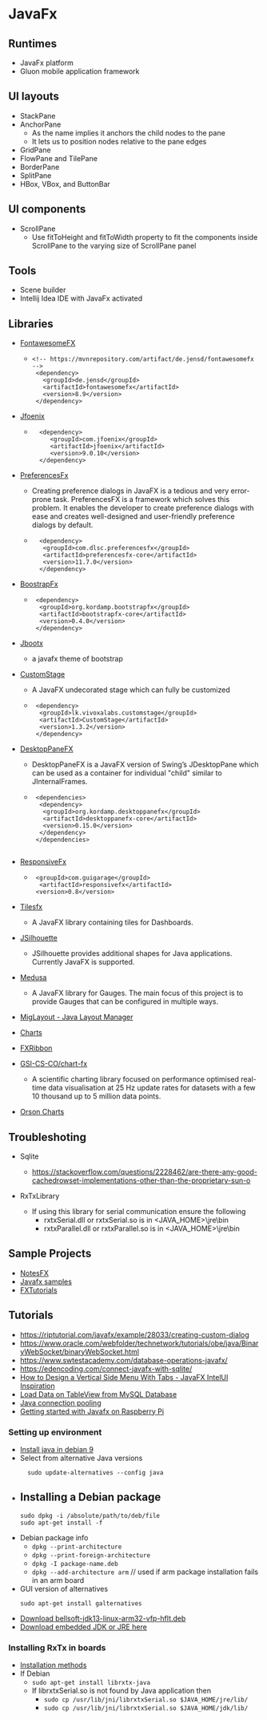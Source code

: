 
# JavaFx
## Runtimes
 - JavaFx platform
 - Gluon mobile application framework

## UI layouts
 + StackPane
 + AnchorPane
   - As the name implies it anchors the child nodes to the pane
   - It lets us to position nodes relative to the pane edges   
 + GridPane
 + FlowPane and TilePane
 + BorderPane
 + SplitPane
 + HBox, VBox, and ButtonBar
 
## UI components
 + ScrollPane
   - Use fitToHeight and fitToWidth property to fit the components inside ScrollPane to the varying size of ScrollPane panel
 
## Tools
 - Scene builder
 - Intellij Idea IDE with JavaFx activated

## Libraries
 + [FontawesomeFX](https://bitbucket.org/Jerady/fontawesomefx/src/master/)
   - ``` 
     <!-- https://mvnrepository.com/artifact/de.jensd/fontawesomefx -->  
      <dependency>  
        <groupId>de.jensd</groupId>  
        <artifactId>fontawesomefx</artifactId>  
        <version>8.9</version>  
      </dependency> 
     
     ```
  + [Jfoenix](http://www.jfoenix.com/)
    - ```
        <dependency>
           <groupId>com.jfoenix</groupId>
           <artifactId>jfoenix</artifactId>
           <version>9.0.10</version>
        </dependency>
      ```  

  + [PreferencesFx](https://github.com/dlsc-software-consulting-gmbh/PreferencesFX)
    - Creating preference dialogs in JavaFX is a tedious and very error-prone task. PreferencesFX is a framework which solves this problem. 
      It enables the developer to create preference dialogs with ease and creates well-designed and
      user-friendly preference dialogs by default.
    - ```
        <dependency>
         <groupId>com.dlsc.preferencesfx</groupId>
         <artifactId>preferencesfx-core</artifactId>
         <version>11.7.0</version>
        </dependency>

      ```
   + [BoostrapFx](https://github.com/kordamp/bootstrapfx) 
     - ```
        <dependency>
         <groupId>org.kordamp.bootstrapfx</groupId>
         <artifactId>bootstrapfx-core</artifactId>
         <version>0.4.0</version>
        </dependency>
       ```
   + [Jbootx](https://github.com/dicolar/jbootx)
     - a javafx theme of bootstrap
     
   + [CustomStage](https://github.com/Oshan96/CustomStage)
     - A JavaFX undecorated stage which can fully be customized
     - ```
        <dependency>
         <groupId>lk.vivoxalabs.customstage</groupId>
         <artifactId>CustomStage</artifactId>
         <version>1.3.2</version>
        </dependency>
        ```
   + [DesktopPaneFX](https://github.com/kordamp/desktoppanefx)
      - DesktopPaneFX is a JavaFX version of Swing’s JDesktopPane which can be used as a container for individual "child" similar to JInternalFrames.
      - ```
         <dependencies>
          <dependency>
           <groupId>org.kordamp.desktoppanefx</groupId>
           <artifactId>desktoppanefx-core</artifactId>
           <version>0.15.0</version>
          </dependency>
         </dependencies>
    
        ```
   + [ResponsiveFx](https://github.com/canoo/ResponsiveFX)
      - ```
         <groupId>com.guigarage</groupId>
          <artifactId>responsivefx</artifactId>
         <version>0.8</version>
        ``` 
   + [Tilesfx](https://github.com/HanSolo/tilesfx)     
      - A JavaFX library containing tiles for Dashboards.
   + [JSilhouette](https://kordamp.org/jsilhouette/)
      - JSilhouette provides additional shapes for Java applications. Currently JavaFX is supported.
   + [Medusa](https://github.com/HanSolo/Medusa)
      - A JavaFX library for Gauges. The main focus of this project is to provide Gauges that can be configured in multiple ways.
   + [MigLayout - Java Layout Manager](https://miglayout.com/)
   + [Charts](https://github.com/HanSolo/charts)
   + [FXRibbon](https://github.com/dukke/FXRibbon)
   + [GSI-CS-CO/chart-fx](https://github.com/GSI-CS-CO/chart-fx)
     - A scientific charting library focused on performance optimised real-time data visualisation at 25 Hz update rates for datasets
       with a few 10 thousand up to 5 million data points. 
   + [Orson Charts](http://www.object-refinery.com/orsoncharts/)

## Troubleshoting

 + Sqlite
   - https://stackoverflow.com/questions/2228462/are-there-any-good-cachedrowset-implementations-other-than-the-proprietary-sun-o

 + RxTxLibrary
   - If using this library for serial communication ensure the following
     * rxtxSerial.dll or rxtxSerial.so is in <JAVA_HOME>\jre\bin
     * rxtxParallel.dll or rxtxParallel.so is in <JAVA_HOME>\jre\bin


## Sample Projects
 + [NotesFX](https://github.com/emlautarom1/NotesFX)
 + [Javafx samples](https://easyknowledge24.blogspot.com/p/javafx.html)
 + [FXTutorials](https://github.com/AlmasB/FXTutorials)

## Tutorials
 + https://riptutorial.com/javafx/example/28033/creating-custom-dialog 
 + https://www.oracle.com/webfolder/technetwork/tutorials/obe/java/BinaryWebSocket/binaryWebSocket.html
 + https://www.swtestacademy.com/database-operations-javafx/
 + https://edencoding.com/connect-javafx-with-sqlite/
 + [How to Design a Vertical Side Menu With Tabs - JavaFX IntelUI Inspiration](https://www.youtube.com/watch?app=desktop&v=ZVtys3GgkMo)
 + [Load Data on TableView from MySQL Database](https://www.codegrepper.com/code-examples/java/Load+Data+on+TableView+from+MySQL+Database)
 + [Java connection pooling](https://www.baeldung.com/java-connection-pooling)
 + [Getting started with Javafx on Raspberry Pi](https://blogs.oracle.com/javamagazine/post/getting-started-with-javafx-on-raspberry-pi)

### Setting up environment
 + [Install java in debian 9](https://linuxize.com/post/install-java-on-debian-9/)
 + Select from alternative Java versions
   ``` 
     sudo update-alternatives --config java   
   ```
 + Installing a Debian package
   -
   ```
   sudo dpkg -i /absolute/path/to/deb/file
   sudo apt-get install -f
   ``` 
 + Debian package info
   - ``` dpkg --print-architecture ```
   - ``` dpkg --print-foreign-architecture ```
   - ``` dpkg -I package-name.deb ```
   - ``` dpkg --add-architecture arm ``` // used if arm package installation fails in an arm board
 + GUI version of alternatives
   ```
   sudo apt-get install galternatives
   ```
 + [Download bellsoft-jdk13-linux-arm32-vfp-hflt.deb](https://download.bell-sw.com/java/13/bellsoft-jdk13-linux-arm32-vfp-hflt.deb)
 + [Download embedded JDK or JRE here](https://bell-sw.com/pages/downloads-embedded/?version=java-13&os=Linux-Ubuntu-Debian&bitness=32-bit&architecture=ARM&package=jre)

### Installing RxTx in boards

 + [Installation methods](http://rxtx.qbang.org/wiki/index.php/Installation_on_Linux)
 + If Debian 
   - ``` sudo apt-get install librxtx-java ```
   - If librxtxSerial.so is not found by Java application then
     * ``` sudo cp /usr/lib/jni/librxtxSerial.so $JAVA_HOME/jre/lib/ ```
     * ``` sudo cp /usr/lib/jni/librxtxSerial.so $JAVA_HOME/jdk/lib/ ```




